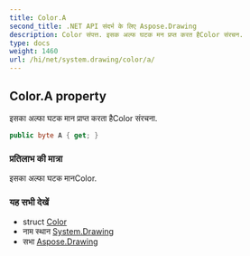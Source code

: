 ```yaml
---
title: Color.A
second_title: .NET API संदर्भ के लिए Aspose.Drawing
description: Color संपत्त. इसक अल्फ घटक मन प्रप्त करत हैColor संरचन.
type: docs
weight: 1460
url: /hi/net/system.drawing/color/a/
---
```

## Color.A property

इसका अल्फा घटक मान प्राप्त करता हैColor संरचना.

```csharp
public byte A { get; }
```

### प्रतिलाभ की मात्रा

इसका अल्फा घटक मानColor.

### यह सभी देखें

* struct [Color](../)
* नाम स्थान [System.Drawing](../../color/)
* सभा [Aspose.Drawing](../../../)


